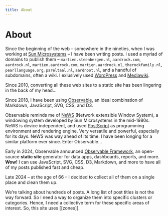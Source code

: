 ```yaml
---
title: About
---
```

# About
Since the beginning of the web – somewhere in the nineties, when I was working at [Sun Microsystems](https://en.wikipedia.org/wiki/Sun_Microsystems) – I have been writing posts. I used a myriad of domains to publish them – `martien.steenbergen.nl`, `aardrock.com`, `aardrock.nl`, `martien.aardrock.com`, `martien.aardrock.nl`, `therockfamily.nl`, `pearllanguage.org`, `pareltaal.nl`, `aardnoot.nl`, and a handful of subdomains, often a wiki. I exlusively used [WordPress](https://wordpress.org) and [Mediawiki](https://www.mediawiki.org).

Since 2010, converting all these web sites to a static site has been lingering in the back of my head…

Since 2018, I have been using [Observable](https://observablehq.com/@martien), an ideal combination of Markdown, JavaScript, SVG, CSS, and D3.

Observable reminds me of [NeWS](https://en.wikipedia.org/wiki/NeWS) (Network extensible Window System), a windowing system developed by Sun Microsystems in the mid-1980s. NeWS is device independent, and used [PostScript](https://en.wikipedia.org/wiki/PostScript) as programming environment and rendering engine. Very versatile and powerful, especially for its days. NeWS was way ahead of its time. I have been longing for a similar platform ever since. Enter Observable…

Early in 2024, Observable announced [Observable Framework](https://observablehq.com/framework/), an open-source **static site** generator for data apps, dashboards, reports, and more. **Wow!** I can use JavaScript, SVG, CSS, D3, Markdown, and more to have all of my posts published fast and cheap.

Late 2024 – at the age of 66 – I decided to collect all of them on a single place and clean them up.

We’re talking about hundreds of posts. A long list of post titles is not the way forward. So I need a way to organize them into specific clusters or categories. Hence, I need a collective term for these specific areas of interest. So, this site uses [[zones]].
